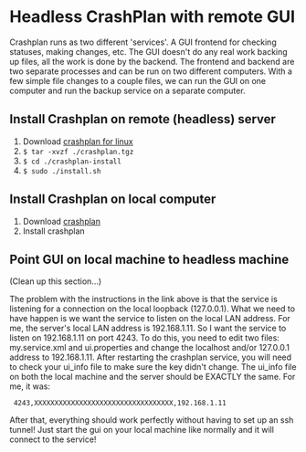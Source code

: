 # Headless CrashPlan with remote GUI

Crashplan runs as two different 'services'. A GUI frontend for checking statuses, making changes, etc. The GUI doesn't do any real work backing up files, all the work is done by the backend. The frontend and backend are two separate processes and can be run on two different computers. With a few simple file changes to a couple files, we can run the GUI on one computer and run the backup service on a separate computer.

## Install Crashplan on remote (headless) server

1. Download [crashplan for linux](https://www.crashplan.com/en-us/thankyou/?os=linux)
2. `$ tar -xvzf ./crashplan.tgz`
3. `$ cd ./crashplan-install`
4. `$ sudo ./install.sh`

## Install Crashplan on local computer

1. Download [crashplan](https://www.crashplan.com/en-us/download/)
2. Install crashplan

## Point GUI on local machine to headless machine

(Clean up this section...)

The problem with the instructions in the link above is that the service is listening for a connection on the local loopback (127.0.0.1). What we need to have happen is we want the service to listen on the local LAN address. For me, the server's local LAN address is 192.168.1.11. So I want the service to listen on 192.168.1.11 on port 4243. To do this, you need to edit two files: my.service.xml and ui.properties and change the localhost and/or 127.0.0.1 address to 192.168.1.11. After restarting the crashplan service, you will need to check your ui_info file to make sure the key didn't change. The ui_info file on both the local machine and the server should be EXACTLY the same. For me, it was:

     4243,XXXXXXXXXXXXXXXXXXXXXXXXXXXXXXXXXX,192.168.1.11

After that, everything should work perfectly without having to set up an ssh tunnel! Just start the gui on your local machine like normally and it will connect to the service!

